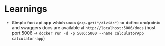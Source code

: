 # Learnings
- Simple fast api app which uses ```@app.get("/divide")``` to define endpoints and swaggers docs are available at ```http://localhost:5006/docs``` (host port 5006 -> ```docker run -d -p 5006:5000 --name calculatorApp calculator-app```)
